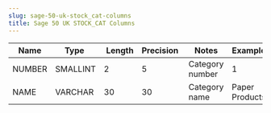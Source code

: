 ```yaml
---
slug: sage-50-uk-stock_cat-columns
title: Sage 50 UK STOCK_CAT Columns
---
```

| Name | Type  |  Length | Precision  |  Notes  | Example |
| --- | --- | --- | --- | --- | --- |
| NUMBER | SMALLINT | 2 | 5 | Category number | 1 |
| NAME | VARCHAR | 30 | 30 | Category name | Paper Products |
